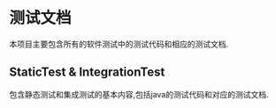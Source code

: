 # 测试文档

本项目主要包含所有的软件测试中的测试代码和相应的测试文档.



## StaticTest & IntegrationTest

包含静态测试和集成测试的基本内容,包括java的测试代码和对应的测试文档.



